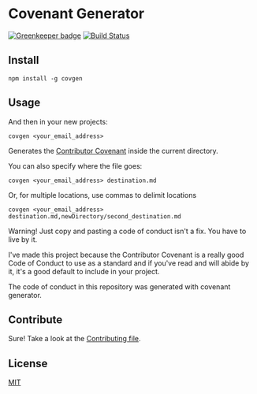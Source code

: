 # Covenant Generator

[![Greenkeeper badge](https://badges.greenkeeper.io/simonv3/covenant-generator.svg)](https://greenkeeper.io/)
[![Build Status](https://api.travis-ci.org/simonv3/covenant-generator.svg?branch=master)](https://travis-ci.org/simonv3/covenant-generator)

## Install

```
npm install -g covgen
```

## Usage

And then in your new projects:

```
covgen <your_email_address>
```

Generates the [Contributor Covenant](http://contributor-covenant.org/) inside the current directory.

You can also specify where the file goes:

```
covgen <your_email_address> destination.md
```

Or, for multiple locations, use commas to delimit locations

```
covgen <your_email_address> destination.md,newDirectory/second_destination.md
```

Warning! Just copy and pasting a code of conduct isn't a fix. You have to live by it.

I've made this project because the Contributor Covenant is a really good Code of Conduct to use as a standard and if you've read and will abide by it, it's a good default to include in your project.

The code of conduct in this repository was generated with covenant generator.

## Contribute

Sure! Take a look at the [Contributing file](CONTRIBUTING.md).

## License

[MIT](LICENSE)
